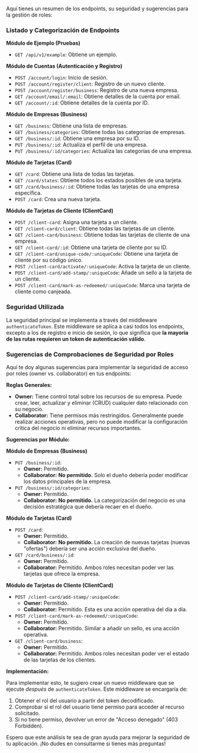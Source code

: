 Aquí tienes un resumen de los endpoints, su seguridad y sugerencias para la gestión de roles:

### Listado y Categorización de Endpoints

**Módulo de Ejemplo (Pruebas)**
*   `GET /api/v1/example`: Obtiene un ejemplo.

**Módulo de Cuentas (Autenticación y Registro)**
*   `POST /account/login`: Inicio de sesión.
*   `POST /account/register/client`: Registro de un nuevo cliente.
*   `POST /account/register/business`: Registro de una nueva empresa.
*   `GET /account/email/:email`: Obtiene detalles de la cuenta por email.
*   `GET /account/:id`: Obtiene detalles de la cuenta por ID.

**Módulo de Empresas (Business)**
*   `GET /business`: Obtiene una lista de empresas.
*   `GET /business/categories`: Obtiene todas las categorías de empresas.
*   `GET /business/:id`: Obtiene una empresa por su ID.
*   `PUT /business/:id`: Actualiza el perfil de una empresa.
*   `PUT /business/:id/categories`: Actualiza las categorías de una empresa.

**Módulo de Tarjetas (Card)**
*   `GET /card`: Obtiene una lista de todas las tarjetas.
*   `GET /card/states`: Obtiene todos los estados posibles de una tarjeta.
*   `GET /card/business/:id`: Obtiene todas las tarjetas de una empresa específica.
*   `POST /card`: Crea una nueva tarjeta.

**Módulo de Tarjetas de Cliente (ClientCard)**
*   `POST /client-card`: Asigna una tarjeta a un cliente.
*   `GET /client-card/client`: Obtiene todas las tarjetas de un cliente.
*   `GET /client-card/business`: Obtiene todas las tarjetas de cliente de una empresa.
*   `GET /client-card/:id`: Obtiene una tarjeta de cliente por su ID.
*   `GET /client-card/unique-code/:uniqueCode`: Obtiene una tarjeta de cliente por su código único.
*   `POST /client-card/activate/:uniqueCode`: Activa la tarjeta de un cliente.
*   `POST /client-card/add-stamp/:uniqueCode`: Añade un sello a la tarjeta de un cliente.
*   `POST /client-card/mark-as-redeemed/:uniqueCode`: Marca una tarjeta de cliente como canjeada.

### Seguridad Utilizada

La seguridad principal se implementa a través del middleware `authenticateToken`. Este middleware se aplica a casi todos los endpoints, excepto a los de registro e inicio de sesión, lo que significa que **la mayoría de las rutas requieren un token de autenticación válido**.

### Sugerencias de Comprobaciones de Seguridad por Roles

Aquí te doy algunas sugerencias para implementar la seguridad de acceso por roles (owner vs. collaborator) en tus endpoints:

**Reglas Generales:**

*   **Owner:** Tiene control total sobre los recursos de su empresa. Puede crear, leer, actualizar y eliminar (CRUD) cualquier dato relacionado con su negocio.
*   **Collaborator:** Tiene permisos más restringidos. Generalmente puede realizar acciones operativas, pero no puede modificar la configuración crítica del negocio ni eliminar recursos importantes.

**Sugerencias por Módulo:**

**Módulo de Empresas (Business)**
*   `PUT /business/:id`:
    *   **Owner:** Permitido.
    *   **Collaborator:** **No permitido.** Solo el dueño debería poder modificar los datos principales de la empresa.
*   `PUT /business/:id/categories`:
    *   **Owner:** Permitido.
    *   **Collaborator:** **No permitido.** La categorización del negocio es una decisión estratégica que debería recaer en el dueño.

**Módulo de Tarjetas (Card)**
*   `POST /card`:
    *   **Owner:** Permitido.
    *   **Collaborator:** **No permitido.** La creación de nuevas tarjetas (nuevas "ofertas") debería ser una acción exclusiva del dueño.
*   `GET /card/business/:id`:
    *   **Owner:** Permitido.
    *   **Collaborator:** Permitido. Ambos roles necesitan poder ver las tarjetas que ofrece la empresa.

**Módulo de Tarjetas de Cliente (ClientCard)**
*   `POST /client-card/add-stamp/:uniqueCode`:
    *   **Owner:** Permitido.
    *   **Collaborator:** Permitido. Esta es una acción operativa del día a día.
*   `POST /client-card/mark-as-redeemed/:uniqueCode`:
    *   **Owner:** Permitido.
    *   **Collaborator:** Permitido. Similar a añadir un sello, es una acción operativa.
*   `GET /client-card/business`:
    *   **Owner:** Permitido.
    *   **Collaborator:** Permitido. Ambos roles necesitan poder ver el estado de las tarjetas de los clientes.

**Implementación:**

Para implementar esto, te sugiero crear un nuevo middleware que se ejecute *después* de `authenticateToken`. Este middleware se encargaría de:

1.  Obtener el rol del usuario a partir del token decodificado.
2.  Comprobar si el rol del usuario tiene permiso para acceder al recurso solicitado.
3.  Si no tiene permiso, devolver un error de "Acceso denegado" (403 Forbidden).

Espero que este análisis te sea de gran ayuda para mejorar la seguridad de tu aplicación. ¡No dudes en consultarme si tienes más preguntas!